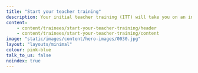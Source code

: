 ```yaml
---
title: "Start your teacher training"
description: Your initial teacher training (ITT) will take you on an incredible journey into the classroom.   
content:
    - content/trainees/start-your-teacher-training/header
    - content/trainees/start-your-teacher-training/content
image: "static/images/content/hero-images/0030.jpg"
layout: "layouts/minimal"
colour: pink-blue
talk_to_us: false
noindex: true
---
```

